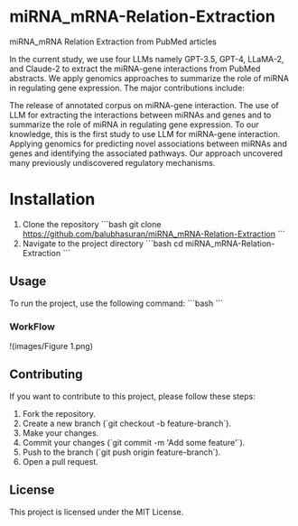 # miRNA_mRNA-Relation-Extraction
miRNA_mRNA Relation Extraction from PubMed articles

In the current study, we use four LLMs namely GPT-3.5, GPT-4, LLaMA-2, and Claude-2 to extract the miRNA-gene interactions from PubMed abstracts. We apply genomics approaches to summarize the role of miRNA in regulating gene expression. The major contributions include:

The release of annotated corpus on miRNA-gene interaction. 
The use of LLM for extracting the interactions between miRNAs and genes and to summarize the role of miRNA in regulating gene expression. To our knowledge, this is the first study to use LLM for miRNA-gene interaction.
Applying genomics for predicting novel associations between miRNAs and genes and identifying the associated pathways. Our approach uncovered many previously undiscovered regulatory mechanisms.

# Installation
1. Clone the repository
   \`\`\`bash
   git clone https://github.com/balubhasuran/miRNA_mRNA-Relation-Extraction
   \`\`\`
2. Navigate to the project directory
   \`\`\`bash
   cd miRNA_mRNA-Relation-Extraction
   \`\`\`

## Usage
To run the project, use the following command:
\`\`\`bash
\`\`\`


### WorkFlow
!(images/Figure 1.png)


## Contributing
If you want to contribute to this project, please follow these steps:
1. Fork the repository.
2. Create a new branch (\`git checkout -b feature-branch\`).
3. Make your changes.
4. Commit your changes (\`git commit -m 'Add some feature'\`).
5. Push to the branch (\`git push origin feature-branch\`).
6. Open a pull request.

## License
This project is licensed under the MIT License.
